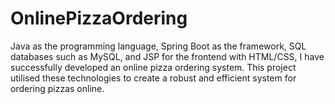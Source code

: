 # OnlinePizzaOrdering 
Java as the programming language, Spring Boot as the framework, SQL databases such as MySQL, and JSP for the frontend with HTML/CSS, I have successfully developed an online pizza ordering system. This project utilised these technologies to create a robust and efficient system for ordering pizzas online.
